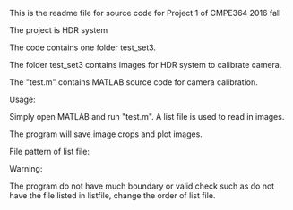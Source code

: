 This is the readme file for source code for Project 1 of CMPE364 2016 fall

The project is HDR system

The code contains one folder test_set3.

The folder test_set3 contains images for HDR system to calibrate camera.

The "test.m" contains MATLAB source code for camera calibration.

Usage:

Simply open MATLAB and run "test.m". A list file is used to read in images.

The program will save image crops and plot images.

File pattern of list file:

Warning:

The program do not have much boundary or valid check such as do not have the file listed in listfile, change the order of list file.

